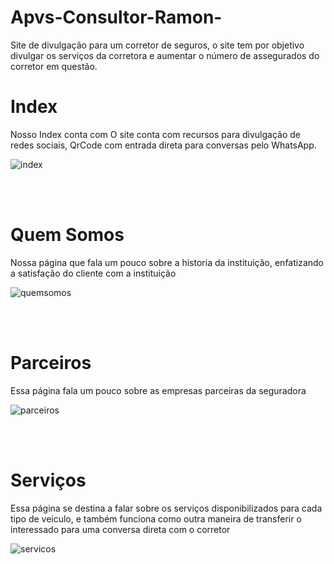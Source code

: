 # Apvs-Consultor-Ramon-
Site de divulgação para um corretor de seguros, o site tem por objetivo divulgar os serviços da corretora e aumentar o número de assegurados do corretor em questão.

<h1>Index</h1>
<p>Nosso Index conta com  O site conta com recursos para divulgação de redes sociais, QrCode com entrada direta para conversas pelo WhatsApp. </p>

![index](https://user-images.githubusercontent.com/85044936/148831645-0fef71dd-7c4e-4c4c-aafc-dedd226d50ee.gif)

<br>
<br>

<h1>Quem Somos</h1>
<p>Nossa página que fala um pouco sobre a historia da instituição, enfatizando a satisfação do cliente com a instituição </p>

![quemsomos](https://user-images.githubusercontent.com/85044936/148832340-8e497c9f-a3cc-4c48-b280-7d001e9efe9e.gif)

<br>
<br>

<h1>Parceiros</h1>
<p>Essa página fala um pouco sobre as empresas parceiras da seguradora</p>

![parceiros](https://user-images.githubusercontent.com/85044936/148832373-c746e2c0-9b1b-4e50-b797-380c12f1f81d.gif)

<br>
<br>

<h1>Serviços</h1>
<p>Essa página se destina a falar sobre os serviços disponibilizados para cada tipo de veiculo, e também funciona como outra maneira de transferir o interessado para uma conversa direta com o corretor</p>

![servicos](https://user-images.githubusercontent.com/85044936/148832386-3a821a90-5f64-4400-aab0-a3fdd5fbe15a.gif)
